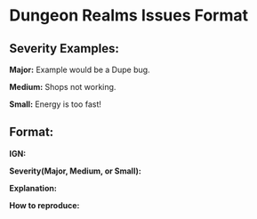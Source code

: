 
# Dungeon Realms Issues Format


## Severity Examples:

**Major:** Example would be a Dupe bug.

**Medium:** Shops not working.

**Small:** Energy is too fast!


## Format:


**IGN:**

**Severity(Major, Medium, or Small):**

**Explanation:** 

**How to reproduce:**

